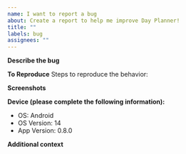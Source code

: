 ```yaml
---
name: I want to report a bug
about: Create a report to help me improve Day Planner!
title: ""
labels: bug
assignees: ""
---
```


<!--
BEFORE YOU CREATE AN ISSUE, PLEASE READ THE BELOW!
- Has this bug been reported before? Please check that an issue with the same question is not already open before posting this bug report
- Please keep it English or Afrikaans
 -->

**Describe the bug**

<!--
A clear and concise description of what the bug is. Please be
descriptive, and ignore descriptions such as:
"I can't get it to work"
"The button is greyed out"
And instead try something like this:
"After searching for some words or phrases, I get an unknown error page."
-->

**To Reproduce**
Steps to reproduce the behavior:

<!--
1. Go to '...'
2. Click on '....'
3. Scroll down to '....'
4. See error
-->

**Screenshots**

<!-- If applicable, add screenshots to help explain your problem. -->

**Device (please complete the following information):**

<!-- Update as needed! -->

- OS: Android
- OS Version: 14
- App Version: 0.8.0

**Additional context**

<!-- Add any other context about the problem here. -->
